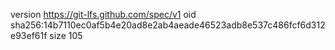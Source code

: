 version https://git-lfs.github.com/spec/v1
oid sha256:14b7110ec0af5b4e20ad8e2ab4aeade46523adb8e537c486fcf6d312e93ef61f
size 105
